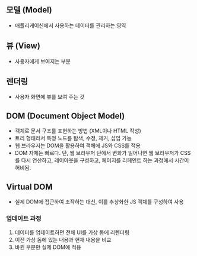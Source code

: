 ## 모델 (Model)
- 애플리케이션에서 사용하는 데이터를 관리하는 영역

## 뷰 (View)
- 사용자에게 보여지는 부분

## 렌더링
- 사용자 화면에 뷰를 보여 주는 것

## DOM (Document Object Model)
- 객체로 문서 구조를 표현하는 방법 (XML이나 HTML 작성)
- 트리 형태라서 특정 노드를 탐색, 수정, 제거, 삽입 가능
- 웹 브라우저는 DOM을 활용하여 객체에 JS와 CSS를 적용
- DOM 자체는 빠르다. 단, 웹 브라우저 단에서 변화가 일어나면 웹 브라우저가 CSS를 다시 연산하고, 레이아웃을 구성하고, 페이지를 리페인트 하는 과정에서 시간이 허비됨.

## Virtual DOM 
- 실제 DOM에 접근하여 조작하는 대신, 이를 추상화한 JS 객체를 구성하여 사용

### 업데이트 과정
1. 데이터를 업데이트하면 전체 UI를 가상 돔에 리렌더링
2. 이전 가상 돔에 있는 내용과 현재 내용을 비교
3. 바뀐 부분만 실제 DOM에 적용